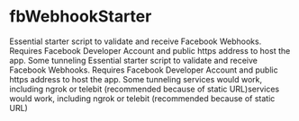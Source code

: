 # fbWebhookStarter
Essential starter script to validate and receive Facebook Webhooks. Requires Facebook Developer Account and public https address to host the app. Some tunneling Essential starter script to validate and receive Facebook Webhooks. Requires Facebook Developer Account and public https address to host the app. Some tunneling services would work, including ngrok or telebit (recommended because of static URL)services would work, including ngrok or telebit (recommended because of static URL)
